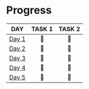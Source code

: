 # Progress

| DAY                                                                            | TASK 1 | TASK 2 |
| ------------------------------------------------------------------------------ | :----: | :----: |
| [Day 1](https://github.com/kotlinski/advent-of-code/tree/main/src/2022/day-01) |   🌟   |   🌟   |
| [Day 2](https://github.com/kotlinski/advent-of-code/tree/main/src/2022/day-02) |   🌟   |   🌟   |
| [Day 3](https://github.com/kotlinski/advent-of-code/tree/main/src/2022/day-03) |   🌟   |   🌟   |
| [Day 4](https://github.com/kotlinski/advent-of-code/tree/main/src/2022/day-04) |   🌟   |   🌟   |
| [Day 5](https://github.com/kotlinski/advent-of-code/tree/main/src/2022/day-05) |   🌟   |   🌟   |
